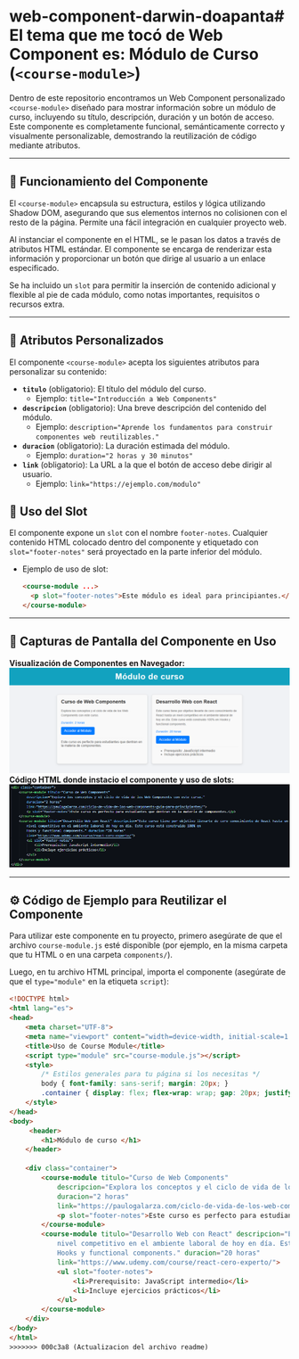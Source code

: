 # web-component-darwin-doapanta# El tema que me tocó de Web Component es: Módulo de Curso (`<course-module>`)

Dentro de este repositorio encontramos un Web Component personalizado `<course-module>` diseñado para mostrar información sobre un módulo de curso, incluyendo su título, descripción, duración y un botón de acceso. Este componente es completamente funcional, semánticamente correcto y visualmente personalizable, demostrando la reutilización de código mediante atributos.

---

## 🚀 Funcionamiento del Componente

El `<course-module>` encapsula su estructura, estilos y lógica utilizando Shadow DOM, asegurando que sus elementos internos no colisionen con el resto de la página. Permite una fácil integración en cualquier proyecto web.

Al instanciar el componente en el HTML, se le pasan los datos a través de atributos HTML estándar. El componente se encarga de renderizar esta información y proporcionar un botón que dirige al usuario a un enlace especificado.

Se ha incluido un `slot` para permitir la inserción de contenido adicional y flexible al pie de cada módulo, como notas importantes, requisitos o recursos extra.

---

## 🎨 Atributos Personalizados

El componente `<course-module>` acepta los siguientes atributos para personalizar su contenido:

* **`titulo`** (obligatorio): El título del módulo del curso.
    * Ejemplo: `title="Introducción a Web Components"`
* **`descripcion`** (obligatorio): Una breve descripción del contenido del módulo.
    * Ejemplo: `description="Aprende los fundamentos para construir componentes web reutilizables."`
* **`duracion`** (obligatorio): La duración estimada del módulo.
    * Ejemplo: `duration="2 horas y 30 minutos"`
* **`link`** (obligatorio): La URL a la que el botón de acceso debe dirigir al usuario.
    * Ejemplo: `link="https://ejemplo.com/modulo"`

## 🧩 Uso del Slot

El componente expone un `slot` con el nombre `footer-notes`. Cualquier contenido HTML colocado dentro del componente y etiquetado con `slot="footer-notes"` será proyectado en la parte inferior del módulo.

* Ejemplo de uso de slot:
    ```html
    <course-module ...>
      <p slot="footer-notes">Este módulo es ideal para principiantes.</p>
    </course-module>
    ```

---

## 📸 Capturas de Pantalla del Componente en Uso


**Visualización de Componentes <course-module> en Navegador:**
![Captura de la ejecucion y mostrando las tarjetas](capturas/ejecucion.png)
**Código HTML donde instacio el componente <course-module> y uso de slots:**
![Captura de pantalla de múltiples course-module](capturas/html.png)

---

## ⚙️ Código de Ejemplo para Reutilizar el Componente

Para utilizar este componente en tu proyecto, primero asegúrate de que el archivo `course-module.js` esté disponible (por ejemplo, en la misma carpeta que tu HTML o en una carpeta `components/`).

Luego, en tu archivo HTML principal, importa el componente (asegúrate de que el `type="module"` en la etiqueta `script`):

```html
<!DOCTYPE html>
<html lang="es">
<head>
    <meta charset="UTF-8">
    <meta name="viewport" content="width=device-width, initial-scale=1.0">
    <title>Uso de Course Module</title>
    <script type="module" src="course-module.js"></script>
    <style>
        /* Estilos generales para tu página si los necesitas */
        body { font-family: sans-serif; margin: 20px; }
        .container { display: flex; flex-wrap: wrap; gap: 20px; justify-content: center; }
    </style>
</head>
<body>
     <header>
        <h1>Módulo de curso </h1>
    </header>

    <div class="container">
        <course-module titulo="Curso de Web Components"
            descripcion="Explora los conceptos y el ciclo de vida de los Web Components con este curso."
            duracion="2 horas"
            link="https://paulogalarza.com/ciclo-de-vida-de-los-web-components-guia-para-principiantes/">
            <p slot="footer-notes">Este curso es perfecto para estudiantes que dentran en la materia de componentes.</p>
        </course-module>
        <course-module titulo="Desarrollo Web con React" descripcion="Este curso tiene por objetivo llevarte de cero conocimiento de React hasta un 
            nivel competitivo en el ambiente laboral de hoy en día. Este curso está construido 100% en 
            Hooks y functional components." duracion="20 horas"
            link="https://www.udemy.com/course/react-cero-experto/">
            <ul slot="footer-notes">
                <li>Prerequisito: JavaScript intermedio</li>
                <li>Incluye ejercicios prácticos</li>
            </ul>
        </course-module>
    </div>
</body>
</html>
>>>>>>> 000c3a8 (Actualizacion del archivo readme)
